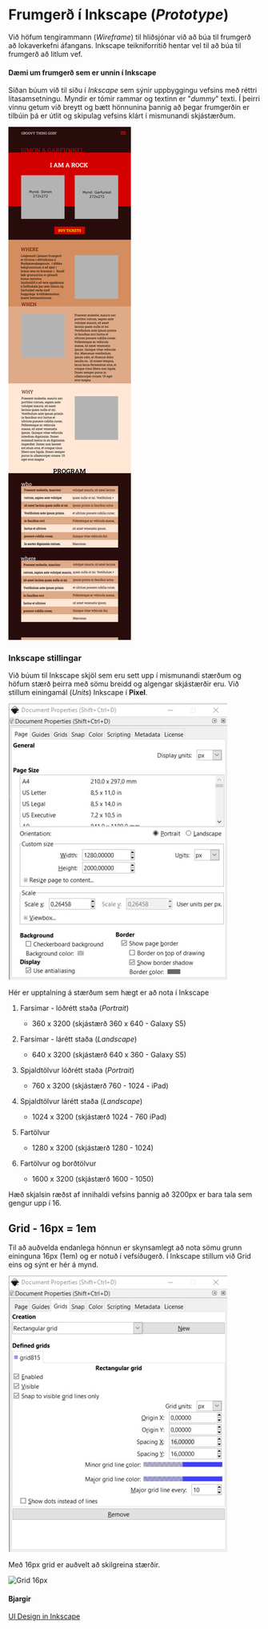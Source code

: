 # Frumgerð í Inkscape (_Prototype_)

Við höfum tengirammann (_Wireframe_) til hliðsjónar við að búa til frumgerð að lokaverkefni áfangans. Inkscape teikniforritið hentar vel til að búa til frumgerð að litlum vef. 

#### Dæmi um frumgerð sem er unnin í Inkscape

Síðan búum við til síðu í _Inkscape_ sem sýnir uppbyggingu vefsins með réttri litasamsetningu. Myndir er tómir rammar og textinn er "_dummy_" texti. Í þeirri vinnu getum við breytt og bætt hönnunina þannig að þegar frumgerðin er tilbúin þá er útlit og skipulag vefsins klárt í mismunandi skjástærðum. 

![1280](vinnugogn/prototype1280x3200-OUT.svg)

### Inkscape stillingar

Við búum til Inkscape skjöl sem eru sett upp í mismunandi stærðum og höfum stærð þeirra með sömu breidd og algengar skjástærðir eru. Við stillum einingamál (_Units_) Inkscape í **Pixel**.

![Inkscape document properties](vinnugogn/document-properties.jpg)

Hér er upptalning á stærðum sem hægt er að nota í Inkscape

1. Farsímar - lóðrétt staða (_Portrait_)
   * 360 x 3200 (skjástærð 360 x 640 - Galaxy S5) 

2. Farsímar - lárétt staða (_Landscape_)
   * 640 x 3200 (skjástærð 640 x 360 - Galaxy S5) 

3. Spjaldtölvur lóðrétt staða (_Portrait_)
   * 760 x 3200 (skjástærð 760 - 1024 - iPad) 

4. Spjaldtölvur lárétt staða (_Landscape_)
   * 1024 x 3200 (skjástærð 1024 - 760 iPad) 

5. Fartölvur 
   * 1280 x 3200 (skjástærð 1280 - 1024) 

6. Fartölvur og borðtölvur
   * 1600 x 3200 (skjástærð 1600 - 1050) 

Hæð skjalsin ræðst af innihaldi vefsins þannig að 3200px er bara tala sem gengur upp í 16.

## Grid - 16px = 1em

Til að auðvelda endanlega hönnun er skynsamlegt að nota sömu grunn eininguna 16px (1em) og er notuð í vefsíðugerð. Í Inkscape stillum við Grid eins og sýnt er hér á mynd.

![Grid 16px](vinnugogn/grids-16px.jpg)

Með 16px grid er auðvelt að skilgreina stærðir.

![Grid 16px](vinnugogn/Skjámynd1280x800.jpg)

#### Bjargir

[UI Design in Inkscape](https://manjitkarve.com/posts/inkscape-design-1/)
